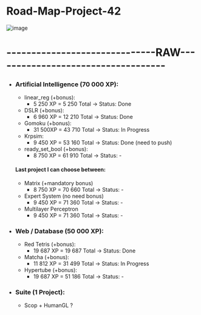 # Road-Map-Project-42

![image](https://user-images.githubusercontent.com/77042040/205524465-00f6665d-9b53-4082-89db-2cb10be7c1d5.png)

# ------------------------------RAW-----------------------------------
- ### Artificial Intelligence (70 000 XP):
  - linear_reg (+bonus):
    - 5 250 XP =  5 250 Total -> Status: Done
  - DSLR (+bonus):
    - 6 960 XP = 12 210 Total -> Status: Done
  - Gomoku (+bonus):
    - 31 500XP = 43 710 Total -> Status: In Progress
  - Krpsim:
    - 9 450 XP = 53 160 Total -> Status: Done (need to push)
  - ready_set_bool (+bonus):
    - 8 750 XP = 61 910 Total -> Status: -
  #### Last project I can choose between:
  - Matrix (+mandatory bonus)
    - 8 750 XP = 70 660 Total -> Status: -
  - Expert System (no need bonus)
    - 9 450 XP = 71 360 Total -> Status: -
  - Multilayer Perceptron
    - 9 450 XP = 71 360 Total -> Status: -
  
- ### Web / Database (50 000 XP):
  - Red Tetris (+bonus):
    - 19 687 XP = 19 687 Total -> Status: Done
  - Matcha (+bonus):
    - 11 812 XP = 31 499 Total -> Status: In Progress
  - Hypertube (+bonus):
    - 19 687 XP = 51 186 Total -> Status: -

- ### Suite (1 Project):
  - Scop + HumanGL ?



